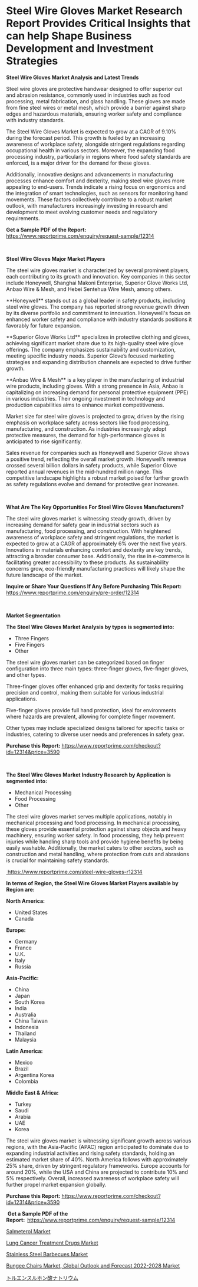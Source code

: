<p><h1>Steel Wire Gloves Market Research Report Provides Critical Insights that can help Shape Business Development and Investment Strategies</h1></p><p><strong>Steel Wire Gloves Market Analysis and Latest Trends</strong></p>
<p><p>Steel wire gloves are protective handwear designed to offer superior cut and abrasion resistance, commonly used in industries such as food processing, metal fabrication, and glass handling. These gloves are made from fine steel wires or metal mesh, which provide a barrier against sharp edges and hazardous materials, ensuring worker safety and compliance with industry standards.</p><p>The Steel Wire Gloves Market is expected to grow at a CAGR of 9.10% during the forecast period. This growth is fueled by an increasing awareness of workplace safety, alongside stringent regulations regarding occupational health in various sectors. Moreover, the expanding food processing industry, particularly in regions where food safety standards are enforced, is a major driver for the demand for these gloves.</p><p>Additionally, innovative designs and advancements in manufacturing processes enhance comfort and dexterity, making steel wire gloves more appealing to end-users. Trends indicate a rising focus on ergonomics and the integration of smart technologies, such as sensors for monitoring hand movements. These factors collectively contribute to a robust market outlook, with manufacturers increasingly investing in research and development to meet evolving customer needs and regulatory requirements.</p></p>
<p><strong>Get a Sample PDF of the Report:&nbsp;</strong> <a href="https://www.reportprime.com/enquiry/request-sample/12314">https://www.reportprime.com/enquiry/request-sample/12314</a></p>
<p>&nbsp;</p>
<p><strong>Steel Wire Gloves Major Market Players</strong></p>
<p><p>The steel wire gloves market is characterized by several prominent players, each contributing to its growth and innovation. Key companies in this sector include Honeywell, Shanghai Makoni Enterprise, Superior Glove Works Ltd, Anbao Wire & Mesh, and Hebei Sentehua Wire Mesh, among others.</p><p>**Honeywell** stands out as a global leader in safety products, including steel wire gloves. The company has reported strong revenue growth driven by its diverse portfolio and commitment to innovation. Honeywell's focus on enhanced worker safety and compliance with industry standards positions it favorably for future expansion.</p><p>**Superior Glove Works Ltd** specializes in protective clothing and gloves, achieving significant market share due to its high-quality steel wire glove offerings. The company emphasizes sustainability and customization, meeting specific industry needs. Superior Glove’s focused marketing strategies and expanding distribution channels are expected to drive further growth.</p><p>**Anbao Wire & Mesh** is a key player in the manufacturing of industrial wire products, including gloves. With a strong presence in Asia, Anbao is capitalizing on increasing demand for personal protective equipment (PPE) in various industries. Their ongoing investment in technology and production capabilities aims to enhance market competitiveness.</p><p>Market size for steel wire gloves is projected to grow, driven by the rising emphasis on workplace safety across sectors like food processing, manufacturing, and construction. As industries increasingly adopt protective measures, the demand for high-performance gloves is anticipated to rise significantly.</p><p>Sales revenue for companies such as Honeywell and Superior Glove shows a positive trend, reflecting the overall market growth. Honeywell’s revenue crossed several billion dollars in safety products, while Superior Glove reported annual revenues in the mid-hundred million range. This competitive landscape highlights a robust market poised for further growth as safety regulations evolve and demand for protective gear increases.</p></p>
<p>&nbsp;</p>
<p><strong>What Are The Key Opportunities For Steel Wire Gloves Manufacturers?</strong></p>
<p><p>The steel wire gloves market is witnessing steady growth, driven by increasing demand for safety gear in industrial sectors such as manufacturing, food processing, and construction. With heightened awareness of workplace safety and stringent regulations, the market is expected to grow at a CAGR of approximately 6% over the next five years. Innovations in materials enhancing comfort and dexterity are key trends, attracting a broader consumer base. Additionally, the rise in e-commerce is facilitating greater accessibility to these products. As sustainability concerns grow, eco-friendly manufacturing practices will likely shape the future landscape of the market.</p></p>
<p><strong>Inquire or Share Your Questions If Any Before Purchasing This Report:</strong> <a href="https://www.reportprime.com/enquiry/pre-order/12314">https://www.reportprime.com/enquiry/pre-order/12314</a></p>
<p>&nbsp;</p>
<p><strong>Market Segmentation</strong></p>
<p><strong>The Steel Wire Gloves Market Analysis by types is segmented into:</strong></p>
<p><ul><li>Three Fingers</li><li>Five Fingers</li><li>Other</li></ul></p>
<p><p>The steel wire gloves market can be categorized based on finger configuration into three main types: three-finger gloves, five-finger gloves, and other types. </p><p>Three-finger gloves offer enhanced grip and dexterity for tasks requiring precision and control, making them suitable for various industrial applications. </p><p>Five-finger gloves provide full hand protection, ideal for environments where hazards are prevalent, allowing for complete finger movement. </p><p>Other types may include specialized designs tailored for specific tasks or industries, catering to diverse user needs and preferences in safety gear.</p></p>
<p><strong>Purchase this Report:&nbsp;</strong><a href="https://www.reportprime.com/checkout?id=12314&price=3590">https://www.reportprime.com/checkout?id=12314&price=3590</a></p>
<p>&nbsp;</p>
<p><strong>The Steel Wire Gloves Market Industry Research by Application is segmented into:</strong></p>
<p><ul><li>Mechanical Processing</li><li>Food Processing</li><li>Other</li></ul></p>
<p><p>The steel wire gloves market serves multiple applications, notably in mechanical processing and food processing. In mechanical processing, these gloves provide essential protection against sharp objects and heavy machinery, ensuring worker safety. In food processing, they help prevent injuries while handling sharp tools and provide hygiene benefits by being easily washable. Additionally, the market caters to other sectors, such as construction and metal handling, where protection from cuts and abrasions is crucial for maintaining safety standards.</p></p>
<p><a href="https://www.reportprime.com/steel-wire-gloves-r12314">&nbsp;https://www.reportprime.com/steel-wire-gloves-r12314</a></p>
<p><strong>In terms of Region, the Steel Wire Gloves Market Players available by Region are:</strong></p>
<p>
    <p> <strong> North America: </strong>
        <ul>
            <li>United States</li>
            <li>Canada</li>
        </ul>
        </p> 
    <p> <strong> Europe: </strong>
        <ul>
            <li>Germany</li>
            <li>France</li>
            <li>U.K.</li>
            <li>Italy</li>
            <li>Russia</li>
        </ul>
        </p> 
    <p> <strong> Asia-Pacific: </strong>
        <ul>
            <li>China</li>
            <li>Japan</li>
            <li>South Korea</li>
            <li>India</li>
            <li>Australia</li>
            <li>China Taiwan</li>
            <li>Indonesia</li>
            <li>Thailand</li>
            <li>Malaysia</li>
        </ul>
        </p> 
    <p> <strong> Latin America: </strong>
        <ul>
            <li>Mexico</li>
            <li>Brazil</li>
            <li>Argentina Korea</li>
            <li>Colombia</li>
        </ul>
        </p> 
    <p> <strong> Middle East & Africa: </strong>
        <ul>
            <li>Turkey</li>
            <li>Saudi</li>
            <li>Arabia</li>
            <li>UAE</li>
            <li>Korea</li>
        </ul>
    </p>
    </p>
<p><p>The steel wire gloves market is witnessing significant growth across various regions, with the Asia-Pacific (APAC) region anticipated to dominate due to expanding industrial activities and rising safety standards, holding an estimated market share of 40%. North America follows with approximately 25% share, driven by stringent regulatory frameworks. Europe accounts for around 20%, while the USA and China are projected to contribute 10% and 5% respectively. Overall, increased awareness of workplace safety will further propel market expansion globally.</p></p>
<p><strong>Purchase this Report: </strong><a href="https://www.reportprime.com/checkout?id=12314&price=3590">https://www.reportprime.com/checkout?id=12314&price=3590</a></p>
<p>&nbsp;<strong>Get a Sample PDF of the Report:&nbsp;&nbsp;</strong><a href="https://www.reportprime.com/enquiry/request-sample/12314">https://www.reportprime.com/enquiry/request-sample/12314</a></p>
<p><strong></strong></p>
<p><p><a href="https://medium.com/@kaceyrath00/salmeterol-market-forecasts-market-trends-and-impact-analysis-2024-2031-e9922ffe05ee">Salmeterol Market</a></p><p><a href="https://medium.com/@philipholland626/lung-cancer-treatment-drugs-market-size-share-analysis-growth-trends-forecasts-2024-2031-b139cd0ce15d">Lung Cancer Treatment Drugs Market</a></p><p><a href="https://github.com/AKSHATREPORTPRIME/Market-Research-Report-List-6/blob/main/stainless-steel-barbecues-market.md">Stainless Steel Barbecues Market</a></p><p><a href="https://www.linkedin.com/pulse/global-bungee-chairs-market-outlook-forecast-2022-2028-trends-innovations-bpnqf?trackingId=6AMEb8k7TAG3PDbOXccwPw%3D%3D">Bungee Chairs Market, Global Outlook and Forecast 2022-2028 Market</a></p><p><a href="https://medium.com/@maudabbott7/%E3%82%B0%E3%83%AD%E3%83%BC%E3%83%90%E3%83%AB%E3%83%8A%E3%83%88%E3%83%AA%E3%82%A6%E3%83%A0%E3%83%88%E3%83%AB%E3%82%A8%E3%83%B3%E3%82%B9%E3%83%AB%E3%83%9B%E3%83%B3%E9%85%B8%E5%B8%82%E5%A0%B4-%E3%83%88%E3%83%AC%E3%83%B3%E3%83%89%E5%88%86%E6%9E%90%E3%81%A8%E5%B0%86%E6%9D%A5%E3%81%AE%E6%88%90%E9%95%B7%E8%A6%8B%E9%80%9A%E3%81%97-2024%E5%B9%B4-2031%E5%B9%B4-42822ff0ac59">トルエンスルホン酸ナトリウム</a></p></p>